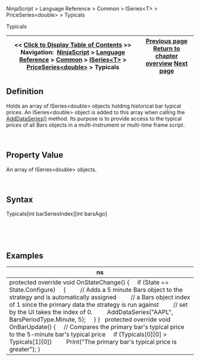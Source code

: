 ﻿


NinjaScript \> Language Reference \> Common \> ISeries\<T\> \> PriceSeries\<double\> \> Typicals






















Typicals







| \<\< [Click to Display Table of Contents](typicals.md) \>\> **Navigation:**     [NinjaScript](ninjascript.md) \> [Language Reference](language_reference_wip.md) \> [Common](common.md) \> [ISeries\<T\>](iseriest.md) \> [PriceSeries\<double\>](priceseries.md) \> Typicals | [Previous page](typical.md) [Return to chapter overview](priceseries.md) [Next page](value.md) |
| --- | --- |











## Definition


Holds an array of ISeries\<double\> objects holding historical bar typical prices. An ISeries\<double\> object is added to this array when calling the [AddDataSeries()](adddataseries.md) method. Its purpose is to provide access to the typical prices of all Bars objects in a multi\-instrument or multi\-time frame script. 


 


## Property Value


An array of ISeries\<double\> objects.


 


## Syntax
Typicals\[int barSeriesIndex]\[int barsAgo]


 


 


## 


## Examples




| ns |
| --- |
| protected override void OnStateChange()  {      if (State \=\= State.Configure)      {          // Adds a 5 minute Bars object to the strategy and is automatically assigned           // a Bars object index of 1 since the primary data the strategy is run against           // set by the UI takes the index of 0\.           AddDataSeries("AAPL", BarsPeriodType.Minute, 5);       } }    protected override void OnBarUpdate()  {       // Compares the primary bar's typical price to the 5\-minute bar's typical price       if (Typicals\[0]\[0] \> Typicals\[1]\[0])           Print("The primary bar's typical price is greater");  } |









